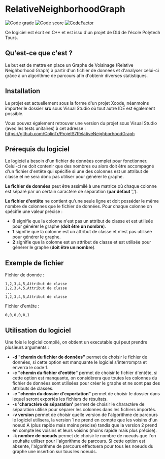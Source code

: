 # RelativeNeighborhoodGraph

![Code grade](https://www.code-inspector.com/project/2444/status/svg#1)
![Code score](https://www.code-inspector.com/project/2444/score/svg#1)
[![CodeFactor](https://www.codefactor.io/repository/github/guillaumebchd/relativeneighborhoodgraph/badge)](https://www.codefactor.io/repository/github/guillaumebchd/relativeneighborhoodgraph)

Ce logiciel est écrit en C++ et est issu d'un projet de DI4 de l'école Polytech Tours.

## Qu'est-ce que c'est ?

Le but est de mettre en place un Graphe de Voisinage (Relative Neighborhood Graph) à partir d'un fichier de données et d'analyser celui-ci grâce à un algorithme de parcours afin d'obtenir diverses statistiques.

## Installation

Le projet est actuellement sous la forme d'un projet Xcode, néanmoins importer le dossier **src** sous Visual Studio où tout autre IDE est également possible.

Vous pouvez également retrouver une version du projet sous Visual Studio (avec les tests unitaires) à cet adresse : https://github.com/ColinTr/ProjetS7RelativeNeighborhoodGraph

## Prérequis du logiciel
Le logiciel a besoin d'un fichier de données complet pour fonctionner. Celui-ci ne doit contenir que des nombres ou alors doit être accompagné d'un fichier d'entête qui spécifie si une des colonnes est un attribut de classe et ne sera donc pas utiliser pour générer le graphe.

**Le fichier de données** peut être assimilé à une matrice où chaque colonne est séparé par un certain caractère de séparation (**par défaut ','**).

**Le fichier d'entête** ne contient qu'une seule ligne et doit posséder le même nombre de colonnes que le fichier de données. 
Pour chaque colonne on spécifie une valeur précise :

* **0** signifie que la colonne n'est pas un attribut de classe et est utilisée pour générer le graphe (**doit être un nombre**).
* **1** signifie que la colonne est un attribut de classe et n'est pas utilisée pour générer le graphe.
* **2** signifie que la colonne est un attribut de classe et est utilisée pour générer le graphe (**doit être un nombre**).

## Exemple de fichier

Fichier de donnée :

```
1,2,3,4,5,Attribut de classe
1,2,3,4,5,Attribut de classe
...
1,2,3,4,5,Attribut de classe
```

Fichier d'entête :

```
0,0,0,0,0,1
```

## Utilisation du logiciel

Une fois le logiciel compilé, on obtient un executable qui peut prendre plusieurs arguments :

* **-d "chemin du fichier de données"** permet de choisir le fichier de données, si cette option est manquante le logiciel s'interrompra et enverra le code 1.
* **-c "chemin du fichier d'entête"** permet de choisir le fichier d'entête, si cette option est manquante, on considèrera que toutes les colonnes du fichier de données sont utilisées pour créer le graphe et ne sont pas des attributs de classes.
*  **-e "chemin du dossier d'exportation"** permet de choisir le dossier dans lequel seront exportés les fichiers de résultats.
*  **-s 'charactère de séparation'** permet de choisir le charactère de séparation utilisé pour séparer les colonnes dans les fichiers importés.
*  **-v version** permet de choisir quelle version de l'algorithme de parcours le logiciel utilisera, la version 1 ne prend en compte que les voisins d'un noeud A (plus rapide mais moins précise) tandis que la version 2 prend en compte les voisins et leurs voisins (moins rapide mais plus précise).
*  **-k nombre de noeuds** permet de choisir le nombre de noeuds que l'on souhaite utiliser pour l'algorithme de parcours. Si cette option est absente, l'algorithme de parcours effectuera pour tous les noeuds du graphe une insertion sur tous les noeuds.

